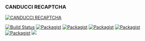 ### CANDUCCI RECAPTCHA

[![CANDUCCI RECAPTCHA](http://i1194.photobucket.com/albums/aa377/netdragoon1/captcha_zpsxfi4kpgn.png)](https://packagist.org/packages/canducci/recaptcha)

[![Build Status](https://travis-ci.org/netdragoon/recaptchaphp.svg?branch=master)](https://travis-ci.org/netdragoon/recaptchaphp)
[![Packagist](https://img.shields.io/packagist/dt/canducci/recaptcha.svg?style=flat)](https://packagist.org/packages/canducci/recaptcha)
[![Packagist](https://img.shields.io/packagist/dd/canducci/recaptcha.svg?style=flat)](https://packagist.org/packages/canducci/recaptcha)
[![Packagist](https://img.shields.io/packagist/dm/canducci/recaptcha.svg?style=flat)](https://packagist.org/packages/canducci/recaptcha)
[![Packagist](https://img.shields.io/packagist/l/canducci/recaptcha.svg)](https://packagist.org/packages/canducci/recaptcha)
[![Packagist](https://img.shields.io/packagist/v/canducci/recaptcha.svg?label=version)](https://packagist.org/packages/canducci/recaptcha)
[![](https://img.shields.io/twitter/url/https/packagist.org/packages/canducci/recaptcha.svg?style=social)]()



